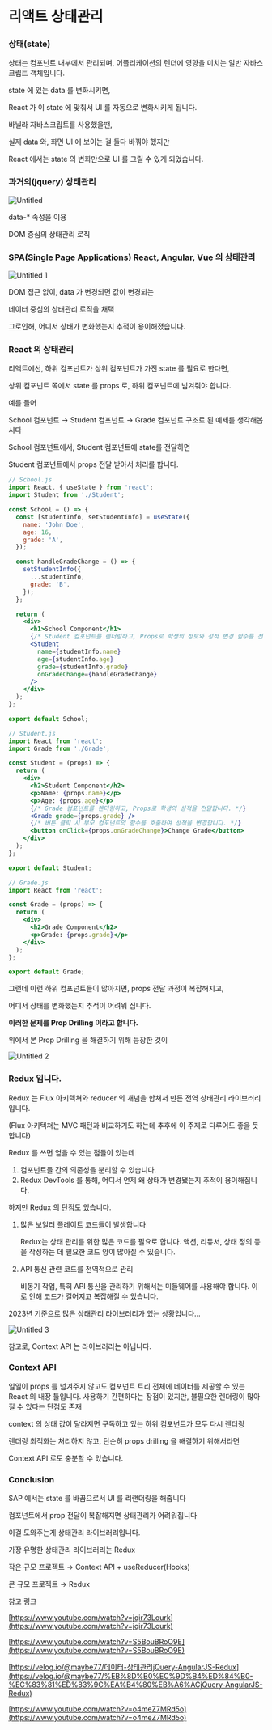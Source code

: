 # 리액트 상태관리

### 상태(state)

상태는 컴포넌트 내부에서 관리되며, 어플리케이션의 렌더에 영향을 미치는 일반 자바스크립트 객체입니다.

state 에 있는 data 를 변화시키면, 

React 가 이 state 에 맞춰서 UI 를 자동으로 변화시키게 됩니다.

바닐라 자바스크립트를 사용했을땐, 

실제 data 와, 화면 UI 에 보이는 걸 둘다 바꿔야 했지만

React 에서는 state 의 변화만으로 UI 를 그릴 수 있게 되었습니다.

### 과거의(jquery) 상태관리

![Untitled](https://github.com/limjoohyun2030/CS-study/assets/39722436/921f9ef9-c9fa-42a1-a857-2e5942ce47fc)

data-* 속성을 이용

DOM 중심의 상태관리 로직

### SPA(Single Page Applications) React, Angular, Vue  의 상태관리

![Untitled 1](https://github.com/limjoohyun2030/CS-study/assets/39722436/27a6f788-73d5-48ee-8a67-4f862421c1d1)

DOM 접근 없이, data 가 변경되면 값이 변경되는

데이터 중심의 상태관리 로직을 채택

그로인해, 어디서 상태가 변화했는지 추적이 용이해졌습니다.

### React 의 상태관리

리액트에선, 하위 컴포넌트가 상위 컴포넌트가 가진 state 를 필요로 한다면,

상위 컴포넌트 쪽에서 state 를 props 로, 하위 컴포넌트에 넘겨줘야 합니다.

예를 들어

School 컴포넌트 → Student 컴포넌트 → Grade 컴포넌트 구조로 된 예제를 생각해봅시다

School 컴포넌트에서, Student 컴포넌트에 state를 전달하면

Student 컴포넌트에서 props 전달 받아서 처리를 합니다. 

```jsx
// School.js
import React, { useState } from 'react';
import Student from './Student';

const School = () => {
  const [studentInfo, setStudentInfo] = useState({
    name: 'John Doe',
    age: 16,
    grade: 'A',
  });

  const handleGradeChange = () => {
    setStudentInfo({
      ...studentInfo,
      grade: 'B',
    });
  };

  return (
    <div>
      <h1>School Component</h1>
      {/* Student 컴포넌트를 렌더링하고, Props로 학생의 정보와 성적 변경 함수를 전달합니다. */}
      <Student
        name={studentInfo.name}
        age={studentInfo.age}
        grade={studentInfo.grade}
        onGradeChange={handleGradeChange}
      />
    </div>
  );
};

export default School;
```

```jsx
// Student.js
import React from 'react';
import Grade from './Grade';

const Student = (props) => {
  return (
    <div>
      <h2>Student Component</h2>
      <p>Name: {props.name}</p>
      <p>Age: {props.age}</p>
      {/* Grade 컴포넌트를 렌더링하고, Props로 학생의 성적을 전달합니다. */}
      <Grade grade={props.grade} />
      {/* 버튼 클릭 시 부모 컴포넌트의 함수를 호출하여 성적을 변경합니다. */}
      <button onClick={props.onGradeChange}>Change Grade</button>
    </div>
  );
};

export default Student;
```

```jsx
// Grade.js
import React from 'react';

const Grade = (props) => {
  return (
    <div>
      <h2>Grade Component</h2>
      <p>Grade: {props.grade}</p>
    </div>
  );
};

export default Grade;
```

그런데 이런 하위 컴포넌트들이 많아지면, props 전달 과정이 복잡해지고, 

어디서 상태를 변화했는지 추적이 어려워 집니다. 

**이러한 문제를 Prop Drilling 이라고 합니다.**

위에서 본 Prop Drilling 을 해결하기 위해 등장한 것이

![Untitled 2](https://github.com/limjoohyun2030/CS-study/assets/39722436/91203697-6136-40b1-8a51-4272a58d43cb)

### Redux 입니다.

Redux 는 Flux 아키텍쳐와 reducer 의 개념을 합쳐서 만든 전역 상태관리 라이브러리입니다.

(Flux 아키텍쳐는 MVC 패턴과 비교하기도 하는데 추후에 이 주제로 다루어도 좋을 듯 합니다)

Redux 를 쓰면 얻을 수 있는 점들이 있는데

1. 컴포넌트들 간의 의존성을 분리할 수 있습니다.
2. Redux DevTools 를 통해, 어디서 언제 왜 상태가 변경됐는지 추적이 용이해집니다.

하지만 Redux 의 단점도 있습니다.

1. 많은 보일러 플레이트 코드들이 발생합니다
    
    Redux는 상태 관리를 위한 많은 코드를 필요로 합니다. 액션, 리듀서, 상태 정의 등을 작성하는 데 필요한 코드 양이 많아질 수 있습니다.
    
2. API 통신 관련 코드를 전역적으로 관리
    
    비동기 작업, 특히 API 통신을 관리하기 위해서는 미들웨어를 사용해야 합니다. 이로 인해 코드가 길어지고 복잡해질 수 있습니다.
    

2023년 기준으로 많은 상태관리 라이브러리가 있는 상황입니다…

![Untitled 3](https://github.com/limjoohyun2030/CS-study/assets/39722436/232efc4c-c49c-4d0c-831a-475ed9ad8147)

참고로, Context API 는 라이브러리는 아닙니다.

### Context API

일일이 props 를 넘겨주지 않고도 컴포넌트 트리 전체에 데이터를 제공할 수 있는 React 의 내장 툴입니다. 사용하기 간편하다는 장점이 있지만, 불필요한 렌더링이 많아질 수 있다는 단점도 존재

context 의 상태 값이 달라지면 구독하고 있는 하위 컴포넌트가 모두 다시 렌더링

렌더링 최적화는 처리하지 않고, 단순히 props drilling 을 해결하기 위해서라면

Context API 로도 충분할 수 있습니다.

### Conclusion

SAP 에서는 state 를 바꿈으로서 UI 를 리랜더링을 해줍니다

컴포넌트에서 prop 전달이 복잡해지면 상태관리가 어려워집니다

이걸 도와주는게 상태관리 라이브러리입니다.

가장 유명한 상태관리 라이브러리는 Redux

작은 규모 프로젝트 → Context API + useReducer(Hooks)

큰 규모 프로젝트 → Redux

참고 링크

[https://www.youtube.com/watch?v=jqir73Lourk](https://www.youtube.com/watch?v=jqir73Lourk)

[https://www.youtube.com/watch?v=S5BouBRoO9E](https://www.youtube.com/watch?v=S5BouBRoO9E)

[https://velog.io/@maybe77/데이터-상태관리jQuery-AngularJS-Redux](https://velog.io/@maybe77/%EB%8D%B0%EC%9D%B4%ED%84%B0-%EC%83%81%ED%83%9C%EA%B4%80%EB%A6%ACjQuery-AngularJS-Redux)

[https://www.youtube.com/watch?v=o4meZ7MRd5o](https://www.youtube.com/watch?v=o4meZ7MRd5o)
